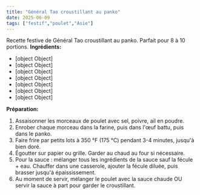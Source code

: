 ```yaml
---
title: "Général Tao croustillant au panko"
date: 2025-06-09
tags: ["festif","poulet","Asie"]
---
```

Recette festive de Général Tao croustillant au panko. Parfait pour 8 à 10 portions.
**Ingrédients:**
- [object Object]
- [object Object]
- [object Object]
- [object Object]
- [object Object]
- [object Object]
- [object Object]

**Préparation:**
1. Assaisonner les morceaux de poulet avec sel, poivre, ail en poudre.
2. Enrober chaque morceau dans la farine, puis dans l'œuf battu, puis dans le panko.
3. Faire frire par petits lots à 350 °F (175 °C) pendant 3-4 minutes, jusqu'à bien doré.
4. Égoutter sur papier ou grille. Garder au chaud au four si nécessaire.
5. Pour la sauce : mélanger tous les ingrédients de la sauce sauf la fécule + eau. Chauffer dans une casserole, ajouter la fécule diluée, puis brasser jusqu'à épaississement.
6. Au moment de servir, mélanger le poulet avec la sauce chaude OU servir la sauce à part pour garder le croustillant.